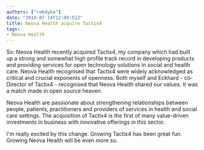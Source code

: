 ```yaml
---
authors: ["robdyke"]
date: "2014-07-14T12:00:52Z"
title: Neova Health acquire Tactix4
tags:
- Neova Health
---
```

<p data-chatter-id="counter_0/section/div/div/div">
  So: Neova Health recently acquired Tactix4, my company which had built up a strong and somewhat high profile track record in developing products and providing services for open technology solutions in social and health care. Neova Health recognised that Tactix4 were widely acknowledged as critical and crucial exponents of openness. Both myself and Eckhard - co-Director of Tactix4 - recognised that Neova Health shared our values. It was a match made in open source heaven.
</p>

<p data-chatter-id="counter_1/section/div/div/div">
  Neova Health are passionate about strengthening relationships between people, patients, practitioners and providers of services in health and social care settings. The acquisition of Tactix4 is the first of many value-driven investments in business with innovative offerings in this sector.
</p>

<p data-chatter-id="counter_1/section/div/div/div">
  I'm really excited by this change. Growing Tactix4 has been great fun. Growing Neova Health will be even more so.
</p>